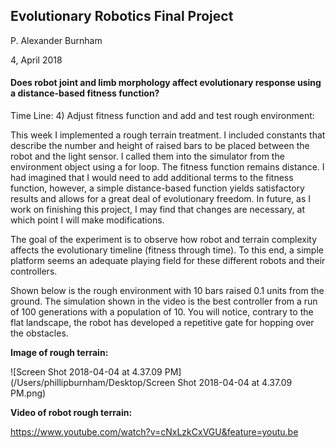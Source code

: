 ## Evolutionary Robotics Final Project

P. Alexander Burnham

4, April 2018

#### Does robot joint and limb morphology affect evolutionary response using a distance-based fitness function?

Time Line: 4) Adjust fitness function and add and test rough environment:

This week I implemented a rough terrain treatment. I included constants that describe the number and height of raised bars to be placed between the robot and the light sensor. I called them into the simulator from the environment object using a for loop. The fitness function remains distance. I had imagined that I would need to add additional terms to the fitness function, however, a simple distance-based function yields satisfactory results and allows for a great deal of evolutionary freedom. In future, as I work on finishing this project, I may find that changes are necessary, at which point I will make modifications. 

The goal of the experiment is to observe how robot and terrain complexity affects the evolutionary timeline (fitness through time). To this end, a simple platform seems an adequate playing field for these different robots and their controllers. 

Shown below is the rough environment with 10 bars raised 0.1 units from the ground. The simulation shown in the video is the best controller from a run of 100 generations with a population of 10. You will notice, contrary to the flat landscape, the robot has developed a repetitive gate for hopping over the obstacles. 

**Image of rough terrain:**

![Screen Shot 2018-04-04 at 4.37.09 PM](/Users/phillipburnham/Desktop/Screen Shot 2018-04-04 at 4.37.09 PM.png)

**Video of robot rough terrain:**

https://www.youtube.com/watch?v=cNxLzkCxVGU&feature=youtu.be
